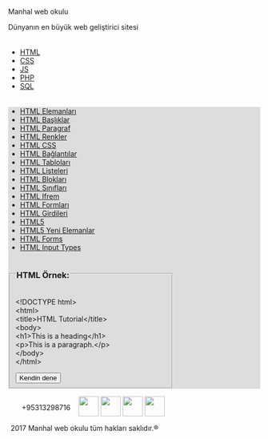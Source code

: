 <html>
    <head>
        <meta charset="UTF-8">
        <title>manhal web okulu</title>
        <link rel="stylesheet" href="Text-2.css" />
    </head>
    <body style="margin: 0px">
        <div class="Koyu">
            <p id="str1">
                Manhal web okulu</p>
            <p id="str2">
                Dünyanın en büyük web geliştirici sitesi</p>
        </div>
        <div class="Orta" style="padding: 5px 0;">
            <ul class="AnaList">
                <li><a href="">HTML</a></li>
                <li><a href="">CSS</a></li>
                <li><a href="">JS</a></li>
                <li><a href="">PHP</a></li>
                <li><a href="">SQL</a></li>
            </ul>
        </div>
        <div style="background-color:#ddd;">
            <div class="YanList">
            <ul>
                <li><a href="">HTML Elemanları</a></li>
                <li><a href="">HTML Başlıklar</a></li>
                <li><a href="">HTML Paragraf</a></li>
                <li><a href="">HTML Renkler</a></li>
                <li><a href="">HTML CSS</a></li>
                <li><a href="">HTML Bağlantılar</a></li>
                <li><a href="">HTML Tabloları</a></li>
                <li><a href="">HTML Listeleri</a></li>
                <li><a href="">HTML Blokları</a></li>
                <li><a href="">HTML Sınıfları</a></li>
                <li><a href="">HTML Ifrem</a></li>
                <li><a href="">HTML Formları</a></li>
                <li><a href="">HTML Girdileri</a></li>
                <li><a href="">HTML5</a></li>
                <li><a href="">HTML5 Yeni Elemanlar</a></li>
                <li><a href="">HTML Forms</a></li>
                <li><a href="">HTML Input Types</a></li>
            </ul></div>
            <div class="GroupboxDiv">
            <fieldset style="width:60%;">
            <legend><h3>HTML Örnek:</h3></legend>
            <p class="GroupboxParag">&lt;!DOCTYPE html><br>
            &lt;html><br>
            &lt;title>HTML Tutorial&lt;/title><br>
            &lt;body><br>
            &lt;h1>This is a heading&lt;/h1><br>
            &lt;p>This is a paragraph.&lt;/p><br>
            &lt;/body><br>
            &lt;/html></p>
            <a href="https://www.w3schools.com/html/tryit.asp?filename=tryhtml_default">
                <input type="button" value="Kendin dene">
            </a>
            </fieldset></div></div>
            <div class="Orta" style="padding: 0 2px 5px 2px"><div style="text-align: center; transform:translate(-5%,35%)">
            <a href="https://www.facebook.com/menhalhalluf18" target="_blank"><img src="https://cdn3.iconfinder.com/data/icons/free-social-icons/67/facebook_circle_color-256.png" width="40" height="40"></a>
            <a href="https://www.instagram.com/manhal_alhaluf/" target="_blank"><img src="http://www.cumhuriyet.edu.tr/fon/instagram_icon.png" width="40" height="40"></a>
            <a href="https://plus.google.com/u/0/117835479625895139199" target="_blank"><img src="https://cdn.iconscout.com/public/images/icon/free/png-256/gmail-3b384d22a14e3a40-256x256.png" width="40" height="40"></a>
            <img src="https://urgentvet.com/wp-content/uploads/2016/08/BT_iphone-256.png" width="40" height="40" >
            </div><div style="transform:translate(5%,-80%)">+95313298716</div>
            </div>
        <div class="Koyu" style="padding: 5px">2017 Manhal web okulu tüm hakları saklıdır.&reg;</div>
    </body>
</html>
